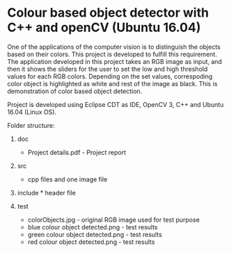 # Colour based object detector with C++ and openCV (Ubuntu 16.04)

One of the applications of the computer vision is to distinguish the objects based on their colors. This project is developed to fulfill this requirement. The application developed in this project takes an RGB image as input, and then it shows the sliders for the user to set the low and high threshold values for each RGB colors. Depending on the set values, correspoding color object is highlighted as white and rest of the image as black. This is demonstration of color based object detection. 

Project is developed using Eclipse CDT as IDE, OpenCV 3, C++ and Ubuntu 16.04 (Linux OS).


Folder structure:
1. doc
	* Project details.pdf - Project report
  
2. src
	* cpp files and one image file
	
3. include
        * header file 

4. test
  	* colorObjects.jpg - original RGB image used for test purpose
  	* blue colour object detected.png - test results
  	* green colour object detected.png - test results
  	* red colour object detected.png - test results
  
